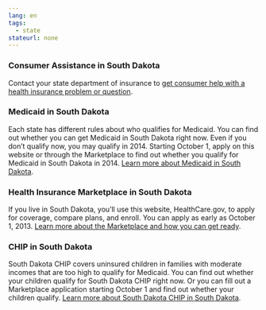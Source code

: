 ```yaml
--- 
lang: en 
tags: 
  - state
stateurl: none 
--- 
```


### Consumer Assistance in South Dakota

Contact your state department of insurance to [get consumer help with a health insurance problem or question](http://dlr.sd.gov/insurance/default.aspx).

### Medicaid in South Dakota

Each state has different rules about who qualifies for Medicaid. You can find out whether you can get Medicaid in South Dakota right now. Even if you don’t qualify now, you may qualify in 2014. Starting October 1, apply on this website or through the Marketplace to find out whether you qualify for Medicaid in South Dakota in 2014. [Learn more about Medicaid in South Dakota](http://dss.sd.gov/sdmedx/includes/portal/verifyeligibility/index.aspx).

### Health Insurance Marketplace in South Dakota

If you live in South Dakota, you’ll use this website, HealthCare.gov, to apply for coverage, compare plans, and enroll. You can apply as early as October 1, 2013. [Learn more about the Marketplace and how you can get ready](/how-can-i-get-ready-to-enroll-in-the-marketplace).

### CHIP in South Dakota

South Dakota CHIP covers uninsured children in families with moderate incomes that are too high to qualify for Medicaid. You can find out whether your children qualify for South Dakota CHIP right now. Or you can fill out a Marketplace application starting October 1 and find out whether your children qualify. [Learn more about South Dakota CHIP in South Dakota](http://dss.sd.gov/sdmedx/includes/portal/verifyeligibility/index.aspx).
